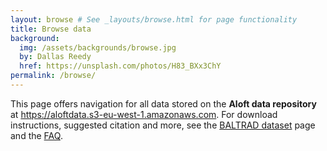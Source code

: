 ```yaml
---
layout: browse # See _layouts/browse.html for page functionality
title: Browse data
background:
  img: /assets/backgrounds/browse.jpg
  by: Dallas Reedy
  href: https://unsplash.com/photos/H83_BXx3ChY
permalink: /browse/
---
```


This page offers navigation for all data stored on the **Aloft data repository** at <https://aloftdata.s3-eu-west-1.amazonaws.com>. For download instructions, suggested citation and more, see the [BALTRAD dataset](/baltrad/) page and the [FAQ](/faq/).
